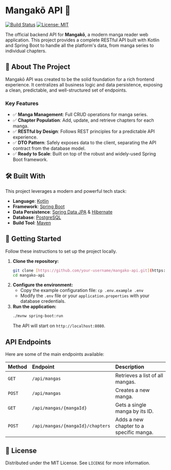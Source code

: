 # Mangakō API 📖

[![Build Status](https://img.shields.io/travis/your-username/mangako-api.svg?style=for-the-badge)](https://travis-ci.org/your-username/mangako-api)
[![License: MIT](https://img.shields.io/badge/License-MIT-yellow.svg?style=for-the-badge)](https://opensource.org/licenses/MIT)

The official backend API for **Mangakō**, a modern manga reader web application. This project provides a complete RESTful API built with Kotlin and Spring Boot to handle all the platform's data, from manga series to individual chapters.

## 🎯 About The Project

Mangakō API was created to be the solid foundation for a rich frontend experience. It centralizes all business logic and data persistence, exposing a clean, predictable, and well-structured set of endpoints.

### Key Features

-   ✅ **Manga Management**: Full CRUD operations for manga series.
-   ✅ **Chapter Population**: Add, update, and retrieve chapters for each manga.
-   ✅ **RESTful by Design**: Follows REST principles for a predictable API experience.
-   ✅ **DTO Pattern**: Safely exposes data to the client, separating the API contract from the database model.
-   ✅ **Ready to Scale**: Built on top of the robust and widely-used Spring Boot framework.

## 🛠️ Built With

This project leverages a modern and powerful tech stack:

-   **Language**: [Kotlin](https://kotlinlang.org/)
-   **Framework**: [Spring Boot](https://spring.io/projects/spring-boot)
-   **Data Persistence**: [Spring Data JPA](https://spring.io/projects/spring-data-jpa) & [Hibernate](https://hibernate.org/)
-   **Database**: [PostgreSQL](https://www.postgresql.org/)
-   **Build Tool**: [Maven](https://maven.apache.org/)

## 🚀 Getting Started

Follow these instructions to set up the project locally.

1.  **Clone the repository:**
    ```sh
    git clone [https://github.com/your-username/mangako-api.git](https://github.com/your-username/mangako-api.git)
    cd mangako-api
    ```
2.  **Configure the environment:**
    -   Copy the example configuration file: `cp .env.example .env`
    -   Modify the `.env` file or your `application.properties` with your database credentials.
3.  **Run the application:**
    ```sh
    ./mvnw spring-boot:run
    ```
    The API will start on `http://localhost:8080`.

##  API Endpoints

Here are some of the main endpoints available:

| Method | Endpoint                          | Description                             |
| :----- | :-------------------------------- | :-------------------------------------- |
| `GET`  | `/api/mangas`                     | Retrieves a list of all mangas.         |
| `POST` | `/api/mangas`                     | Creates a new manga.                    |
| `GET`  | `/api/mangas/{mangaId}`           | Gets a single manga by its ID.          |
| `POST` | `/api/mangas/{mangaId}/chapters`  | Adds a new chapter to a specific manga. |


## 📄 License

Distributed under the MIT License. See `LICENSE` for more information.
